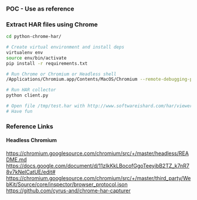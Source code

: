 ### POC - Use as reference

### Extract HAR files using Chrome  

```bash
cd python-chrome-har/

# Create virtual environment and install deps
virtualenv env
source env/bin/activate
pip install -r requirements.txt

# Run Chrome or Chromium or Headless shell
/Applications/Chromium.app/Contents/MacOS/Chromium --remote-debugging-port=9222  --enable-benchmarking --enable-net-benchmarking

# Run HAR collector
python client.py

# Open file /tmp/test.har with http://www.softwareishard.com/har/viewer/
# Have fun
```

### Reference Links
#### Headless Chromium
https://chromium.googlesource.com/chromium/src/+/master/headless/README.md  
https://docs.google.com/document/d/11zIkKkLBocofGgoTeeyibB2TZ_k7nR78v7kNelCatUE/edit#  
https://chromium.googlesource.com/chromium/src/+/master/third_party/WebKit/Source/core/inspector/browser_protocol.json  
https://github.com/cyrus-and/chrome-har-capturer  



